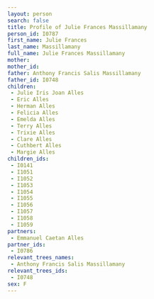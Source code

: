 ```yaml
---
layout: person
search: false
title: Profile of Julie Frances Massillamany
person_id: I0787
first_name: Julie Frances
last_name: Massillamany
full_name: Julie Frances Massillamany
mother: 
mother_id: 
father: Anthony Francis Salis Massillamany
father_id: I0748
children:
 - Julie Iris Joan Alles
 - Eric Alles
 - Herman Alles
 - Felicia Alles
 - Emelda Alles
 - Terry Alles
 - Trixie Alles
 - Clare Alles
 - Cuthbert Alles
 - Margie Alles
children_ids:
 - I0141
 - I1051
 - I1052
 - I1053
 - I1054
 - I1055
 - I1056
 - I1057
 - I1058
 - I1059
partners:
 - Emmanuel Caetan Alles
partner_ids:
 - I0786
relevant_trees_names:
 - Anthony Francis Salis Massillamany
relevant_trees_ids:
 - I0748
sex: F
---
```


